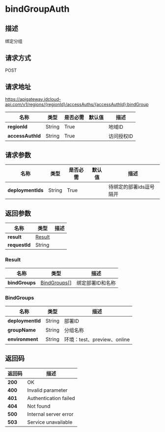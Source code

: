 # bindGroupAuth


## 描述
绑定分组

## 请求方式
POST

## 请求地址
https://apigateway.jdcloud-api.com/v1/regions/{regionId}/accessAuths/{accessAuthId}:bindGroup

|名称|类型|是否必需|默认值|描述|
|---|---|---|---|---|
|**regionId**|String|True| |地域ID|
|**accessAuthId**|String|True| |访问授权ID|

## 请求参数
|名称|类型|是否必需|默认值|描述|
|---|---|---|---|---|
|**deploymentIds**|String|True| |待绑定的部署ids逗号隔开|


## 返回参数
|名称|类型|描述|
|---|---|---|
|**result**|[Result](bindgroupauth#result)| |
|**requestId**|String| |

### <div id="result">Result</div>
|名称|类型|描述|
|---|---|---|
|**bindGroups**|[BindGroups[]](bindgroupauth#bindgroups)|绑定部署ID和名称|
### <div id="bindgroups">BindGroups</div>
|名称|类型|描述|
|---|---|---|
|**deploymentId**|String|部署ID|
|**groupName**|String|分组名称|
|**environment**|String|环境：test、preview、online|

## 返回码
|返回码|描述|
|---|---|
|**200**|OK|
|**400**|Invalid parameter|
|**401**|Authentication failed|
|**404**|Not found|
|**500**|Internal server error|
|**503**|Service unavailable|
